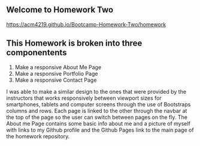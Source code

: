 ## Welcome to Homework Two
https://acm4219.github.io/Bootcamp-Homework-Two/homework

## This Homework is broken into three componentents
1. Make a responsive About Me Page
2. Make a responsive Portfolio Page
3. Make a responsive Contact Page

I was able to make a similar design to the ones that were provided by the instructors that works responsively between viewport sizes for smartphones, tablets and computer screens through the use of Bootstraps columns and rows. 
Each page is linked to the other through the navbar at the top of the page so the user can switch between pages on the fly. The About me Page contains some basic info about me and a picture of myself with links to my Github profile and the Github Pages link to the main page of the homework repository.

